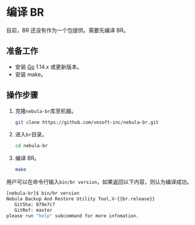 # 编译 BR

目前，BR 还没有作为一个包提供。需要先编译 BR。

## 准备工作

- 安装 [Go](https://github.com/golang/go "Click to go to GitHub") 1.14.x 或更新版本。
- 安装 make。

## 操作步骤

1. 克隆`nebula-br`库至机器。

    ```bash
    git clone https://github.com/vesoft-inc/nebula-br.git
    ```

2. 进入`br`目录。

    ```bash
    cd nebula-br
    ```

3. 编译 BR。

    ```bash
    make
    ```

用户可以在命令行输入`bin/br version`，如果返回以下内容，则认为编译成功。

```bash
[nebula-br]$ bin/br version
Nebula Backup And Restore Utility Tool,V-{{br.release}}
   GitSha: 079e7c7
   GitRef: master
please run "help" subcommand for more infomation.
```

